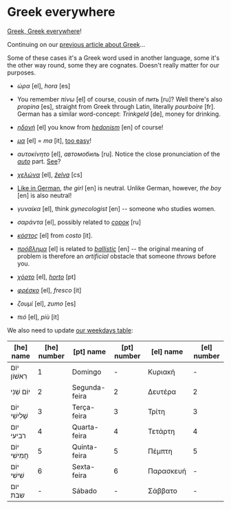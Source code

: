 Greek everywhere
===

[Greek, Greek everywhere](images/greek-everywhere.jpg)!

Continuing on our [previous article about Greek](greek)...

Some of these cases it's a Greek word used in another language, some it's the other way round, some they are cognates. Doesn't really matter for our purposes.

* *ώρα* [el], *hora* [es]

* You remember *πίνω* [el] of course, cousin of *пить* [ru]? Well there's also *propina* [es], straight from Greek through Latin, literally *pourboire* [fr]. German has a similar word-concept: *Trinkgeld* [de], money for drinking.

* *[ηδονή](https://en.wiktionary.org/wiki/%CE%B7%CE%B4%CE%BF%CE%BD%CE%AE#Greek)* [el] you know from *[hedonism](https://www.youtube.com/watch?v=Y5JxIrn4OVs&list=PL8A4VDzSsWXmF_8IxXdKCyGSpmtO8H2dn)* [en] of course!

* *[μα](https://en.wiktionary.org/wiki/%CE%BC%CE%B1)* [el] = *ma* [it], [too easy](https://translate.google.com/#view=home&op=translate&sl=el&tl=it&text=%CE%BC%CE%B1%20%CE%B4%CE%B5%CE%BD%20%CF%84%CE%BF%20%CE%B7%CE%BE%CE%B5%CF%81%CE%B1)!

* *αυτοκίνητο* [el], *автомобиль* [ru]. Notice the close pronunciation of the *[auto](https://en.wiktionary.org/wiki/%D0%B0%D0%B2%D1%82%D0%BE-)* part. [See](learning-russian)?

* *[χελώνα](https://en.wiktionary.org/wiki/%CF%87%CE%B5%CE%BB%CF%8E%CE%BD%CE%B1#Greek)* [el], *[želva](https://en.wiktionary.org/wiki/%C5%BEelva)* [cs]

* [Like in German](https://translate.google.com/#view=home&op=translate&sl=de&tl=el&text=das%20M%C3%A4dchen%2C%20der%20Mann%2C%20die%20Frau%2C%20der%20Junge), *the girl* [en] is neutral. Unlike German, however, *the boy* [en] is also neutral!

* *γυναίκα* [el], think *gynecologist* [en] -- someone who studies women.

* *σαράντα* [el], possibly related to *[сорок](https://en.wiktionary.org/wiki/%D1%81%D0%BE%D1%80%D0%BE%D0%BA#Etymology_1)* [ru]

* *[κόστος](https://en.wiktionary.org/wiki/%CE%BA%CF%8C%CF%83%CF%84%CE%BF%CF%82#Greek)* [el] from *costo* [it].

* *[πρόβλημα](https://en.wiktionary.org/wiki/%CF%80%CF%81%CF%8C%CE%B2%CE%BB%CE%B7%CE%BC%CE%B1)* [el] is related to *[ballistic](https://en.wiktionary.org/wiki/ballistic)* [en] -- the original meaning of problem is therefore an *artificial* obstacle that someone *throws* before you.

* *[χόρτο](https://en.wiktionary.org/wiki/%CF%87%CF%8C%CF%81%CF%84%CE%BF)* [el], *[horto](https://en.wiktionary.org/wiki/horto)* [pt]

* *[φρέσκο](https://el.wiktionary.org/wiki/%CF%86%CF%81%CE%AD%CF%83%CE%BA%CE%BF)* [el], *fresco* [it]

* *ζουμί* [el], *zumo* [es]

* *πιό* [el], *più* [it]

We also need to update [our weekdays table](hebrew):

|[he] name|[he] number|[pt] name|[pt] number|[el] name|[el] number|
|---|---|---|---|---|---|
|יוֹם רִאשׁוֹן|1|Domingo|-|Κυριακή|-|
|יוֹם שֵׁנִי|2|Segunda-feira|2|Δευτέρα|2|
|יוֹם שְׁלִישִׁי|3|Terça-feira|3|Τρίτη|3|
|יום רביעי|4|Quarta-feira|4|Τετάρτη|4|
|יוֹם חֲמִישִׁי|5|Quinta-feira|5|Πέμπτη|5|
|יוֹם שִׁישִׁי|6|Sexta-feira|6|Παρασκευή|-|
|יום שבת|-|Sábado|-|Σάββατο|-|
